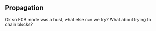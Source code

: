 Propagation
---

Ok so ECB mode was a bust, what else can we try? What about trying to chain blocks?